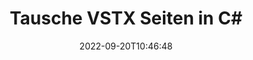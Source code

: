 ---
############################# Static ############################
layout: "auto-gen-merger"
date: 2022-09-20T10:46:48
draft: false
otherformats: html mht mhtml odp ods odt one otp ott pdf pps ppsx ppt pptx rtf tex

############################# Head ############################
head_title: "Tausche & tausche VSTX Seiten in C#"
head_description: "Tauschen und tauschen Sie Positionen von zwei Seiten innerhalb einer VSTX-Datei in C# mithilfe der Documents Merger API aus."

############################# Header ############################
title: "Tausche VSTX Seiten in C#"
description: "Tauschen Sie VSTX-Seiten mit ein paar Zeilen .NET-Code aus."
bg_image: "https://cms.admin.containerize.com/templates/aspose/App_Themes/V3/images/bg/header1.png"
bg_overlay: false
button:
    enable: true
    icon: "fas fa-arrow-down"
    label: "Download kostenlose Testversion"
    link: "https://downloads.groupdocs.com/merger/net"

############################# SubMenu ############################
submenu:
    enable: true

    left:
        img_alt: "GroupDocs.Merger for .NET"
        image: "https://cms.admin.containerize.com/templates/groupdocs/images/product-logos/90x90-noborder/groupdocs-merger-net.png"
        product: "GroupDocs.Merger"
        platform: ".NET"

    middle:
        button:

            # button loop
            - link: "https://apireference.groupdocs.com/merger/net"
              text: "API-Referenz"

            # button loop
            - link: "https://github.com/groupdocs-merger"
              text: "Codebeispiele"

            # button loop
            - link: "https://products.groupdocs.app/merger/family"
              text: "Live-Demos"

            # button loop
            - link: "https://purchase.groupdocs.com/pricing/merger/net"
              text: "Preisgestaltung"

    right:
        link_download: "https://downloads.groupdocs.com/merger"
        link_learn: "https://docs.groupdocs.com/merger/net"
        link_buy: "https://purchase.groupdocs.com"

############################# About ############################
about:
    enable: true
    title: "Über die GroupDocs.Merger for .NET-API"
    content: |
        [GroupDocs.Merger for .NET](/de/merger/net/) bietet eine einfache Lösung zum sicheren Zusammenführen und Teilen zwischen einer Vielzahl von Dokumentformaten, einschließlich PDF, Microsoft Office (Word, Excel, PowerPoint , OneNote), OpenDocument, HTML, Bilder und viele andere in .NET-Anwendungen. Durch Hinzufügen von nur wenigen Codezeilen können Sie mehrere Dokumentoperationen ausführen, z. B. Verschieben, Entfernen, Drehen, Austauschen, Extrahieren oder Ändern der Ausrichtung von Seiten innerhalb der Dokumente. Die API zum Zusammenführen von Dokumenten unterstützt auch die Vorschau von Dokumentseiten als Bild, um die Dokumentstruktur, die Formatierung und den Inhalt auf der Seite zu analysieren.
        
        GroupDocs.Merger API ist die richtige Wahl für Unternehmenslösungen, die Funktionen zum Austauschen von Dateiseiten benötigen. Diese APIs werden auf allen wichtigen Betriebssystemen und Plattformen einschließlich .NET Framework, .NET Standard, .NET Core, Mono gut unterstützt.

############################# Steps ############################
steps:
    enable: true
    title_left: "VSTX Dateiseiten in .NET tauschen"
    content_left: |
        [GroupDocs.Merger for .NET](/de/merger/net/) macht es C#-Entwicklern leicht, Seiten innerhalb einer VSTX-Datei auszutauschen, indem einige einfache Schritte implementiert werden .
        
        * Initialisieren Sie **SwapOptions**, um die auszutauschenden Seitenzahlen anzugeben.
        * Erstellen Sie eine neue Instanz von **Merger** und übergeben Sie den Pfad des Quelldokuments als Konstruktorparameter.
        * Rufen Sie **SwapPages** auf und übergeben Sie das Objekt **SwapOptions**.
        * Rufen Sie **Save** auf und geben Sie den Dateipfad an, um das resultierende Dokument zu speichern.

    title_right: "System Anforderungen"
    content_right: |
        GroupDocs.Merger for .NET-APIs werden auf allen wichtigen Plattformen und Betriebssystemen unterstützt. Bevor Sie den folgenden Code ausführen, stellen Sie bitte sicher, dass die folgenden Voraussetzungen auf Ihrem System installiert sind.

        * Betriebssysteme: Microsoft Windows, Linux, MacOS
        * Entwicklungsumgebungen: Visual Studio, Xamarin, MonoDevelop
        * Rahmen: .NET Framework, .NET Standard, .NET Core, Mono
        * Laden Sie die neueste Version von GroupDocs.Merger for .NET von [NuGet](https://www.nuget.org/packages/groupdocs.merger) herunter
         
    code: |
     {{% merger/additional-styles %}}
     {{< merger/code-merger title="So tauschen Sie VSTX-Dateiseiten mit C#-Beispielcode aus">}}

        ```csharp    
        // Tauschen Sie VSTX Dateiseiten mit der GroupDocs.Merger API aus
        int pageNumber1 = 6;
        int pageNumber2 = 1;

        // Initialisieren Sie die SwapOptions-Klasse, um die auszutauschenden Seitenzahlen anzugeben
        SwapOptions swapOptions = new SwapOptions(pageNumber2, pageNumber1);

        // Merger mit Eingabedokument VSTX instanziieren
        using (Merger merger = new Merger("input.vstx"))
          {
            // Rufen Sie die SwapPages-Methode auf und übergeben Sie ihr das SwapOptions-Objekt
            merger.SwapPages(swapOptions);
    
            // Rufen Sie die Save-Methode auf und übergeben Sie den gewünschten Dateipfad, um das Ausgabedokument zu speichern
            merger.Save("output.vstx");
          }
        ```
     {{< /merger/code-merger >}}

############################# Demos ############################
demos:
    enable: true
    title: "Live-Demos - Tauschen Sie VSTX Dateiseiten online aus"
    content: |
       Tauschen Sie jetzt VSTX Dateiseiten aus, indem Sie die Website [GroupDocs.Merger Live Demos](https://products.groupdocs.app/splitter/swap-pages/vstx) besuchen.
       Die Live-Demo hat die folgenden Vorteile.
        
############################# About Formats ############################
about_formats:
    enable: true

############################# More Formats ############################
more_formats:
    enable: true
    title: "Tauschen Sie Seiten anderer Dateiformate aus"
    content: |
        .NET dokumentiert Merger & Split API für Dateiformate und Bilder. Tauschen Sie einige der gängigen Dateiformate wie unten angegeben aus.

############################# Back to top ###############################
back_to_top:
    enable: true
---